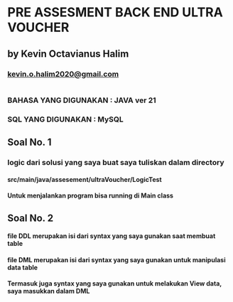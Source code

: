 # PRE ASSESMENT BACK END ULTRA VOUCHER
## by Kevin Octavianus Halim
### kevin.o.halim2020@gmail.com
#
### BAHASA YANG DIGUNAKAN : JAVA ver 21
### SQL YANG DIGUNAKAN : MySQL

## Soal No. 1
### logic dari solusi yang saya buat saya tuliskan dalam directory
#### src/main/java/assesement/ultraVoucher/LogicTest
#### Untuk menjalankan program bisa running di Main class

## Soal No. 2
#### file DDL merupakan isi dari syntax yang saya gunakan saat membuat table
#### file DML merupakan isi dari syntax yang saya gunakan untuk manipulasi data table
#### Termasuk juga syntax yang saya gunakan untuk melakukan View data, saya masukkan dalam DML
#

